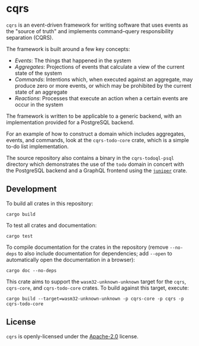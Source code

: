 # cqrs

`cqrs` is an event-driven framework for writing software that uses events as
the "source of truth" and implements command–query responsibility separation (CQRS).

The framework is built around a few key concepts:

* _Events_: The things that happened in the system
* _Aggregates_: Projections of events that calculate a view of the current 
    state of the system
* _Commands_: Intentions which, when executed against an aggregate, may produce
    zero or more events, or which may be prohibited by the current state of
    an aggregate
* _Reactions_: Processes that execute an action when a certain events are occur
     in the system

The framework is written to be applicable to a generic backend, with an
implementation provided for a PostgreSQL backend.

For an example of how to construct a domain which includes aggregates, events,
and commands, look at the `cqrs-todo-core` crate, which is a simple to-do list
implementation.

The source repository also contains a binary in the `cqrs-todoql-psql` directory 
which demonstrates the use of the `todo` domain in concert with the PostgreSQL
backend and a GraphQL frontend using the [`juniper`][juniper] crate.

  [juniper]: https://crates.io/crates/juniper

## Development

To build all crates in this repository:

    cargo build

To test all crates and documentation:

    cargo test

To compile documentation for the crates in the repository (remove `--no-deps`
to also include documentation for dependencies; add `--open` to automatically
open the documentation in a browser):

    cargo doc --no-deps

This crate aims to support the `wasm32-unknown-unknown` target for the `cqrs`,
`cqrs-core`, and `cqrs-todo-core` crates. To build against this target, execute:

    cargo build --target=wasm32-unknown-unknown -p cqrs-core -p cqrs -p cqrs-todo-core

## License

`cqrs` is openly-licensed under the [Apache-2.0][] license.

  [Apache-2.0]: https://opensource.org/licenses/Apache-2.0